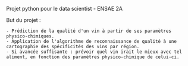 Projet python pour le data scientist - ENSAE 2A

But du projet : 

	- Prédiction de la qualité d'un vin à partir de ses paramètres physico-chimiques.
	- Application de l'algorithme de reconnaissance de qualité à une cartographie des spécificités des vins par région.
	- Si avancée suffisante : prévoir quel vin irait le mieux avec tel aliment, en fonction des paramètres physico-chimique de celui-ci.